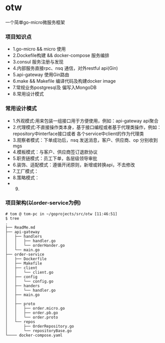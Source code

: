 # otw
一个简单go-micro微服务框架

### 项目知识点
* 1.go-micro && micro 使用
* 2.Dockefile构建 && docker-compose 服务编排
* 3.consul 服务注册与发现
* 4.内部服务直接rpc、nsq 通信，对外restful api(Gin)
* 5.api-gateway 使用Gin路由
* 6.make && Makefile 编译代码及构建docker image
* 7.常规业务postgresql及 偏写入MongoDB
* 8.常用设计模式

### 常用设计模式
* 1.外观模式:用来包装一组接口用于方便使用，例如：api-gateway api聚合
* 2.代理模式:不直接操作类本身，基于接口编程或者基于代理类操作，例如：repository中interface接口或者 各个service中client的作为代理类
* 3.观察者模式：下单成功后，nsq 发送消息，客户、供应商、op 分别收到mgs
* 4.模板模式：与客户、供应商签订退款协议
* 5.职责链模式：员工下单，各层级领导审批
* 6.装饰、适配模式：遵循开闭原则，新增或转换api，不去修改
* 7.工厂模式：
* 8.策略模式：
* 9.


### 项目架构(以order-service为例)
~~~
# tom @ tom-pc in ~/goprojects/src/otw [11:46:51] 
$ tree                      
.
├── ReadMe.md
├── api-gateway
│   ├── handlers
│   │   ├── handler.go
│   │   └── orderHander.go
│   └── main.go
├── order-service
│   ├── Dockerfile
│   ├── Makefile
│   ├── client
│   │   └── client.go
│   ├── config
│   │   └── config.go
│   ├── handers
│   │   └── handler.go
│   ├── main.go
│   │
│   ├── proto
│   │   ├── order.micro.go
│   │   ├── order.pb.go
│   │   └── order.proto
│   └── repos
│       ├── OrderRepository.go
│       └── repositoryBase.go
└──── docker-compose.yaml


~~~
